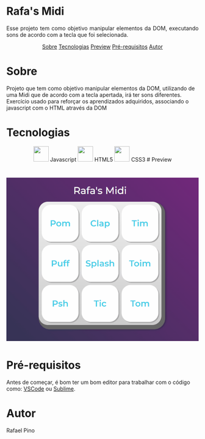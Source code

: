 # Rafa's Midi
<p align="justify">Esse projeto tem como objetivo manipular elementos da DOM, executando sons de acordo com a tecla que foi selecionada.</p>

<p align='center'>
 <a href='#sobre'>Sobre</a>
 <a href='#tecnologias'>Tecnologias</a>
 <a href='#preview'>Preview</a>
 <a href='#pré-requisitos'>Pré-requisitos</a>
 <a href='#autor'>Autor</a>
</p>

# Sobre
<p>Projeto que tem como objetivo manipular elementos da DOM, utilizando de uma Midi que de acordo com a tecla apertada, irá ter sons diferentes. Exercício usado para reforçar os aprendizados adquiridos, associando o javascript com o HTML através da DOM</p>

# Tecnologias
<p align='center'>
<img src="https://cdn.jsdelivr.net/gh/devicons/devicon/icons/javascript/javascript-original.svg" width="40" height="40"/>   Javascript
<img src="https://cdn.jsdelivr.net/gh/devicons/devicon/icons/html5/html5-original.svg" width="40" height="40"/>  HTML5
<img src="https://cdn.jsdelivr.net/gh/devicons/devicon/icons/css3/css3-original.svg" width="40" height="40"/> CSS3
# Preview
<h1 align="center">
    <img alt="Readme" title="Readme" src="./images/read.gif"/>
</h1>

# Pré-requisitos
Antes de começar, é bom ter um bom editor para trabalhar com o código como:
[VSCode](https://code.visualstudio.com) ou [Sublime](https://www.sublimetext.com/).

# Autor
Rafael Pino


